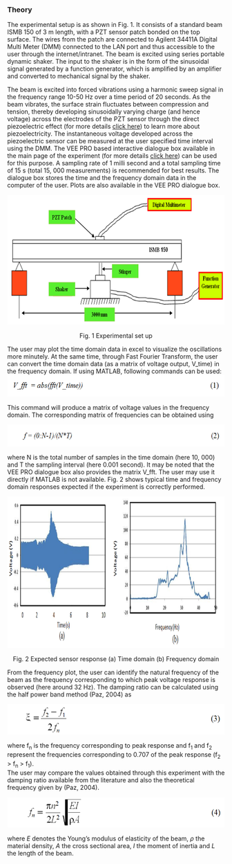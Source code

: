 ### Theory

The experimental setup is as shown in Fig. 1. It consists of a standard beam ISMB 150 of 3 m length, with a PZT sensor patch bonded on the top surface. The wires from the patch are connected to Agilent 34411A Digital Multi Meter (DMM) connected to the LAN port and thus accessible to the user through the internet/intranet. The beam is excited using series portable dynamic shaker. The input to the shaker is in the form of the sinusoidal signal generated by a function generator, which is amplified by an amplifier and converted to mechanical signal by the shaker.

The beam is excited into forced vibrations using a harmonic sweep signal in the frequency range 10-50 Hz over a time period of 20 seconds. As the beam vibrates, the surface strain fluctuates between compression and tension, thereby developing sinusoidally varying charge (and hence voltage) across the electrodes of the PZT sensor through the direct piezoelectric effect (for more details <a href="http://ssdl.iitd.ac.in/vssdl/piezo.pdf" target="_blank">click here</a>) to learn more about piezoelectricity. The instantaneous voltage developed across the piezoelectric sensor can be measured at the user specified time interval using the DMM. The VEE PRO based interactive dialogue box available in the main page of the experiment (for more details <a href="https://vssd-iitd.vlabs.ac.in/exp/portable-shaker/" target="_blank">click here</a>) can be used for this purpose. A sampling rate of 1 milli second and a total sampling time of 15 s (total 15, 000 measurements) is recommended for best results. The dialogue box stores the time and the frequency domain data in the computer of the user. Plots are also available in the VEE PRO dialogue box.
<center>
<img src="images/th1.png" height="300px">

Fig. 1 Experimental set up 
</center>
The user may plot the time domain data in excel to visualize the oscillations more minutely. At the same time, through Fast Fourier Transform, the user can convert the time domain data (as a matrix of voltage output, V_time) in the frequency domain. If using MATLAB, following commands can be used:

<center><img src="images/th2.png" height="50px"></center>

This command will produce a matrix of voltage values in the frequency domain. The corresponding matrix of frequencies can be obtained using 

<center><img src="images/th3.png" height="50px"></center>

where N is the total number of samples in the time domain (here 10, 000) and T the sampling interval (here
0.001 second). It may be noted that the VEE PRO dialogue box also provides the matrix V_fft. The user may use it directly if MATLAB is not available. Fig. 2 shows typical time and frequency domain responses expected if the experiment is correctly performed.

<center><img src="images/th4.png" height="350px">
 

Fig. 2 Expected sensor response (a) Time domain (b) Frequency domain</center>

From the frequency plot, the user can identify the natural frequency of the beam as the frequency corresponding to which peak voltage response is observed (here around 32 Hz). The damping ratio can be calculated using the half power band method (Paz, 2004) as

<center><img src="images/th5.png" height="70px"></center>

where f<sub>n</sub> is the frequency corresponding to peak response and f<sub>1</sub> and f<sub>2</sub> represent the frequencies corresponding to 0.707 of the peak response (f<sub>2</sub> > f<sub>n</sub> > f<sub>1</sub>).<br>
The user may compare the values obtained through this experiment with the damping ratio available from the literature and also the theoretical frequency given by (Paz, 2004).

<center><img src="images/th6.png" height="70px"></center>

where <i>E</i> denotes the Young’s modulus of elasticity of the beam, <i>ρ</i> the material density, <i>A</i> the cross sectional area, <i>I</i> the moment of inertia and <i>L</i> the length of the beam.
